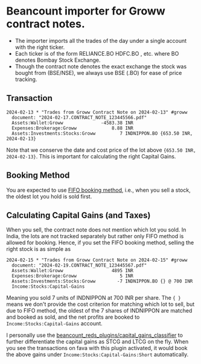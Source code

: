 # Beancount importer for Groww contract notes.

* The importer imports all the trades of the day under a single account with the right ticker.
* Each ticker is of the form RELIANCE.BO  HDFC.BO , etc. where BO denotes Bombay Stock Exchange.
* Though the contract note denotes the exact exchange the stock was bought from (BSE/NSE), we always use BSE (.BO) for ease of price tracking.

## Transaction
```
2024-02-13 * "Trades from Groww Contract Note on 2024-02-13" #groww
  document: "2024-02-17.CONTRACT_NOTE_123445566.pdf"
  Assets:Wallet:Groww              -4583.38 INR
  Expenses:Brokerage:Groww             8.88 INR
  Assets:Investments:Stocks:Groww         7 INDNIPPON.BO {653.50 INR, 2024-02-13}
```

Note that we conserve the date and cost price of the lot above `{653.50 INR, 2024-02-13}`. This is important for calculating the right Capital Gains.

## Booking Method
You are expected to use [FIFO booking method](https://beancount.github.io/docs/how_inventories_work.html#fifo-and-lifo-booking), i.e., when you sell a stock, the oldest lot you hold is sold first.


## Calculating Capital Gains (and Taxes)
When you sell, the contract note does not mention which lot you sold. In India, the lots are not tracked separately but rather only FIFO method is allowed for booking.
Hence, if you set the FIFO booking method, selling the right stock is as simple as 
```
2024-02-15 * "Trades from Groww Contract Note on 2024-02-15" #groww
  document: "2024-02-19.CONTRACT_NOTE_123445567.pdf"
  Assets:Wallet:Groww                  4895 INR
  Expenses:Brokerage:Groww                5 INR
  Assets:Investments:Stocks:Groww        -7 INDNIPPON.BO {} @ 700 INR
  Income:Stocks:Capital-Gains
```
Meaning you sold 7 units of INDNIPPON at 700 INR per share. The `{ }` means we don't provide the cost criterion for matching which lot to sell, but due to FIFO method, the oldest of the 7 shares of INDNIPPON are matched and booked as sold, and the net profits are booked to `Income:Stocks:Capital-Gains` account.

I personally use the [beancount_reds_plugins/capital_gains_classifier](https://github.com/redstreet/beancount_reds_plugins/tree/main/beancount_reds_plugins/capital_gains_classifier#readme) to further differentiate the capital gains as STCG and LTCG on the fly. When you see the transactions on fava with this plugin activated, it would book the above gains under `Income:Stocks:Capital-Gains:Short` automatically.


